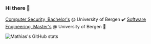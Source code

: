 ### Hi there 👋
[Computer Security, Bachelor's](https://www.uib.no/en/studies/BAMN-DSIK) @ University of Bergen ✔️
[Software Engineering, Master's](https://www.uib.no/en/studies/MAMN-PROG) @ University of Bergen 🌱

![Mathias's GitHub stats](https://github-readme-stats.vercel.app/api?username=MathiasSJacobsen&show_icons=true&theme=react&count_private=true)

<!--
**MathiasSJacobsen/MathiasSJacobsen** is a ✨ _special_ ✨ repository because its `README.md` (this file) appears on your GitHub profile.

Here are some ideas to get you started:

- 🔭 I’m currently working on ...
- 🌱 I’m currently learning ...
- 👯 I’m looking to collaborate on ...
- 🤔 I’m looking for help with ...
- 💬 Ask me about ...
- 📫 How to reach me: ...
- 😄 Pronouns: ...
- ⚡ Fun fact: ...
-->
